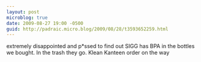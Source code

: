 ```yaml
---
layout: post
microblog: true
date: 2009-08-27 19:00 -0500
guid: http://padraic.micro.blog/2009/08/28/t3593652259.html
---
```

extremely disappointed and p*ssed to find out SIGG has BPA in the bottles we bought. In the trash they go. Klean Kanteen order on the way
